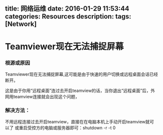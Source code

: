 title: 网络运维
date: 2016-01-29 11:53:44
categories: Resources
description:
tags: [Network]
---

# Teamviewer现在无法捕捉屏幕

### 根源或原因

Teamviewer现在无法捕捉屏幕,这可能是由于快速的用户切换或远程桌面会话已经断开。

这是由于你用“远程桌面”连过去开启teamview的话，当你退出“远程桌面”后，外网用teamview连接就会出现这个问题，

### 解决方法： 
不用远程连接过去开启teamview，直接在在电脑本机上手动开启teamview就可以了
或重启受控方的电脑或服务器即可：shutdown -r -t 0

